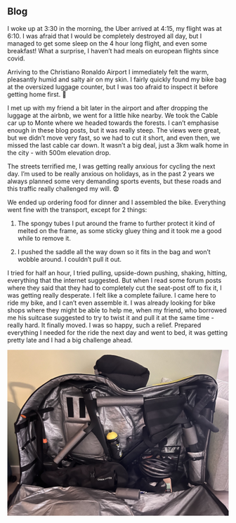 ## Blog
I woke up at 3:30 in the morning, the Uber arrived at 4:15, my flight was at 6:10. I was afraid that I would be completely destroyed all day, but I managed to get some sleep on the 4 hour long flight, and even some breakfast! What a surprise, I haven’t had meals on european flights since covid.

Arriving to the Christiano Ronaldo Airport I immediately felt the warm, pleasantly humid and salty air on my skin. I fairly quickly found my bike bag at the oversized luggage counter, but I was too afraid to inspect it before getting home first. 🙈 

I met up with my friend a bit later in the airport and after dropping the luggage at the airbnb, we went for a little hike nearby. We took the Cable car up to Monte where we headed towards the forests. I can’t emphasise enough in these blog posts, but it was really steep. The views were great, but we didn’t move very fast, so we had to cut it short, and even then, we missed the last cable car down. It wasn’t a big deal, just a 3km walk home in the city - with 500m elevation drop. 

The streets terrified me, I was getting really anxious for cycling the next day. I’m used to be really anxious on holidays, as in the past 2 years we always planned some very demanding sports events, but these roads and this traffic really challenged my will. :fearful:

We ended up ordering food for dinner and I assembled the bike. Everything went fine with the transport, except for 2 things:

1. The spongy tubes I put around the frame to further protect it kind of melted on the frame, as some sticky gluey thing and it took me a good while to remove it.

2. I pushed the saddle all the way down so it fits in the bag and won’t wobble around. I couldn’t pull it out. 

I tried for half an hour, I tried pulling, upside-down pushing, shaking, hitting, everything that the internet suggested. But when I read some forum posts where they said that they had to completely cut the seat-post off to fix it, I was getting really desperate. I felt like a complete failure. I came here to ride my bike, and I can’t even assemble it. I was already looking for bike shops where they might be able to help me, when my friend, who borrowed me his suitcase suggested to try to twist it and pull it at the same time - really hard. It finally moved. I was so happy, such a relief. Prepared everything I needed for the ride the next day and went to bed, it was getting pretty late and I had a big challenge ahead. 

![bike_bag](maps/trips/madeira2024/day1/img/IMG_1106.jpg)



 
